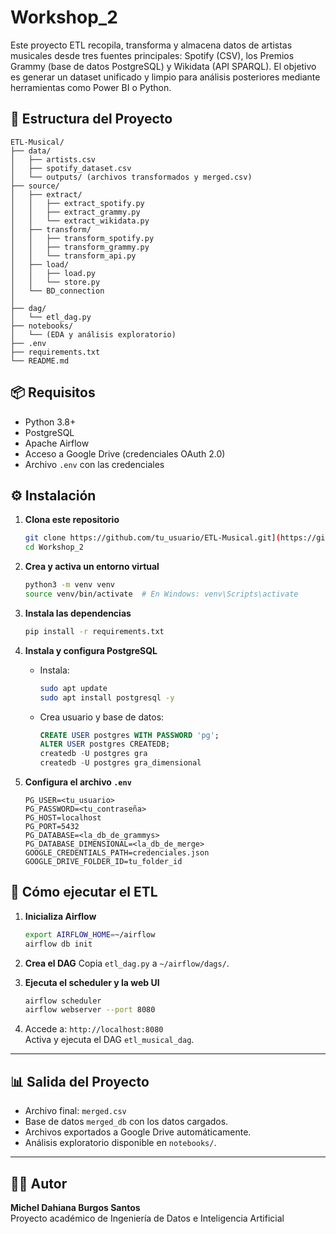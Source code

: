 # Workshop_2


Este proyecto ETL recopila, transforma y almacena datos de artistas musicales desde tres fuentes principales: Spotify (CSV), los Premios Grammy (base de datos PostgreSQL) y Wikidata (API SPARQL). El objetivo es generar un dataset unificado y limpio para análisis posteriores mediante herramientas como Power BI o Python.

## 🧰 Estructura del Proyecto

```
ETL-Musical/
├── data/
│   ├── artists.csv
│   ├── spotify_dataset.csv
│   └── outputs/ (archivos transformados y merged.csv)
├── source/
│   ├── extract/
│   │   ├── extract_spotify.py
│   │   ├── extract_grammy.py
│   │   └── extract_wikidata.py
│   ├── transform/
│   │   ├── transform_spotify.py
│   │   ├── transform_grammy.py
│   │   └── transform_api.py
│   ├── load/
│   │   ├── load.py
│   │   └── store.py
│   └── BD_connection
│       
├── dag/
│   └── etl_dag.py
├── notebooks/
│   └── (EDA y análisis exploratorio)
├── .env
├── requirements.txt
└── README.md
```

## 📦 Requisitos

- Python 3.8+
- PostgreSQL
- Apache Airflow
- Acceso a Google Drive (credenciales OAuth 2.0)
- Archivo `.env` con las credenciales

## ⚙️ Instalación

1. **Clona este repositorio**
   ```bash
   git clone https://github.com/tu_usuario/ETL-Musical.git](https://github.com/Michelburgos/Workshop_2.git
   cd Workshop_2
   ```

2. **Crea y activa un entorno virtual**
   ```bash
   python3 -m venv venv
   source venv/bin/activate  # En Windows: venv\Scripts\activate
   ```

3. **Instala las dependencias**
   ```bash
   pip install -r requirements.txt
   ```

4. **Instala y configura PostgreSQL**
   - Instala:  
     ```bash
     sudo apt update
     sudo apt install postgresql -y
     ```
   - Crea usuario y base de datos:
     ```sql
     CREATE USER postgres WITH PASSWORD 'pg';
     ALTER USER postgres CREATEDB;
     createdb -U postgres gra
     createdb -U postgres gra_dimensional
     ```

5. **Configura el archivo `.env`**
   ```
   PG_USER=<tu_usuario>
   PG_PASSWORD=<tu_contraseña>
   PG_HOST=localhost
   PG_PORT=5432
   PG_DATABASE=<la_db_de_grammys>
   PG_DATABASE_DIMENSIONAL=<la_db_de_merge>
   GOOGLE_CREDENTIALS_PATH=credenciales.json
   GOOGLE_DRIVE_FOLDER_ID=tu_folder_id
   ```

## 🚀 Cómo ejecutar el ETL

1. **Inicializa Airflow**
   ```bash
   export AIRFLOW_HOME=~/airflow
   airflow db init
   ```

2. **Crea el DAG**
   Copia `etl_dag.py` a `~/airflow/dags/`.

3. **Ejecuta el scheduler y la web UI**
   ```bash
   airflow scheduler
   airflow webserver --port 8080
   ```

4. Accede a: `http://localhost:8080`  
   Activa y ejecuta el DAG `etl_musical_dag`.

---

## 📊 Salida del Proyecto

- Archivo final: `merged.csv`
- Base de datos `merged_db` con los datos cargados.
- Archivos exportados a Google Drive automáticamente.
- Análisis exploratorio disponible en `notebooks/`.

---

## 🧑‍💻 Autor

**Michel Dahiana Burgos Santos**  
Proyecto académico de Ingeniería de Datos e Inteligencia Artificial

